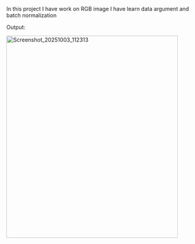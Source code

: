 In this project I have work on RGB image 
I have learn data argument and batch normalization

Output: 

<img width="447" height="529" alt="Screenshot_20251003_112313" src="https://github.com/user-attachments/assets/28e1d4b7-1406-4607-b15e-fc1206bba06b" />
